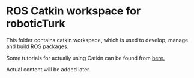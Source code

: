 # ROS Catkin workspace for roboticTurk

This folder contains catkin workspace, which is used to develop, manage and build ROS packages.

Some tutorials for actually using Catkin can be found from [here.](http://wiki.ros.org/catkin/Tutorials)

Actual content will be added later.


